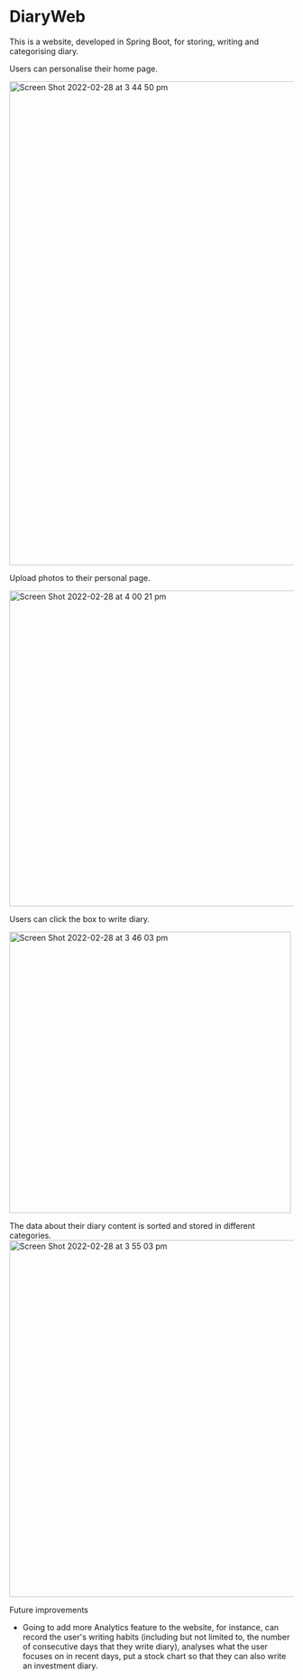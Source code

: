 # DiaryWeb
This is a website, developed in Spring Boot, for storing, writing and categorising diary. 

Users can personalise their home page. 

<img width="858" alt="Screen Shot 2022-02-28 at 3 44 50 pm" src="https://user-images.githubusercontent.com/96395578/155925491-7b283b42-e5af-4598-afcd-6f642145c90e.png">

Upload photos to their personal page. 

<img width="560" alt="Screen Shot 2022-02-28 at 4 00 21 pm" src="https://user-images.githubusercontent.com/96395578/155926760-c2424f44-5df0-4e7c-95a1-11c71d5742fd.png">

Users can click the box to write diary.

<img width="499" alt="Screen Shot 2022-02-28 at 3 46 03 pm" src="https://user-images.githubusercontent.com/96395578/155925601-edca38b4-8369-433f-841f-ca9b43fc9e85.png">

The data about their diary content is sorted and stored in different categories. 
<img width="633" alt="Screen Shot 2022-02-28 at 3 55 03 pm" src="https://user-images.githubusercontent.com/96395578/155926324-3e5e8ea1-2d36-48dd-ac3e-ea07b4c004f7.png">

Future improvements
  -  Going to add more Analytics feature to the website, for instance, can record the user's writing habits (including but not limited to, the number of consecutive days that they write diary), analyses what the user focuses on in recent days, put a stock chart so that they can also write an investment diary.
